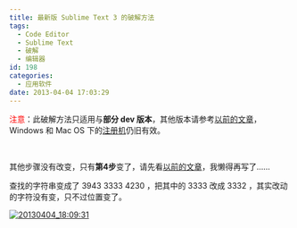```yaml
---
title: 最新版 Sublime Text 3 的破解方法
tags:
  - Code Editor
  - Sublime Text
  - 破解
  - 编辑器
id: 198
categories:
  - 应用软件
date: 2013-04-04 17:03:29
---
```


<span style="color: #ff0000;">注意</span>：此破解方法只适用与**部分 dev 版本**，其他版本请参考[以前的文章](http://www.sinosky.org/sublime-text-crack-linux.html "Linux 下 Sublime Text 2/3 破解")，Windows 和 Mac OS 下的[注册机](http://www.sinosky.org/sublime-text-crack.html "Sublime Text 2/3 Windows/Mac 破解补丁/注册机/序列号")仍旧有效。

&nbsp;

其他步骤没有改变，只有**第4步**变了，请先看[以前的文章](http://www.sinosky.org/sublime-text-crack-linux.html "Linux 下 Sublime Text 2/3 破解")，我懒得再写了……

查找的字符串变成了 3943 3333 4230 ，把其中的 3333 改成 3332 ，其实改动的字符没有变，只不过位置变了。

[![20130404_18:09:31](http://bcs.duapp.com/sinosky-blog/2013/04/04/20130404_180931.png)](http://bcs.duapp.com/sinosky-blog/2013/04/04/20130404_180931.png "20130404_18:09:31")
